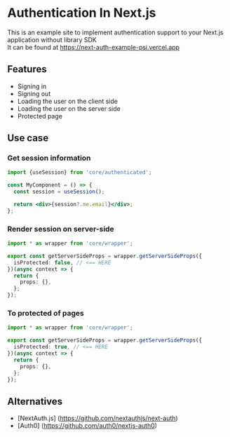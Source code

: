 # Authentication In Next.js

This is an example site to implement authentication support to your Next.js application without library SDK  
It can be found at https://next-auth-example-psi.vercel.app

## Features

- Signing in
- Signing out
- Loading the user on the client side
- Loading the user on the server side
- Protected page

## Use case

### Get session information

```jsx
import {useSession} from 'core/authenticated';

const MyComponent = () => {
  const session = useSession();

  return <div>{session?.me.email}</div>;
};
```

### Render session on server-side

```ts
import * as wrapper from 'core/wrapper';

export const getServerSideProps = wrapper.getServerSideProps({
  isProtected: false, // <== HERE
})(async context => {
  return {
    props: {},
  };
});
```

### To protected of pages

```ts
import * as wrapper from 'core/wrapper';

export const getServerSideProps = wrapper.getServerSideProps({
  isProtected: true, // <== HERE
})(async context => {
  return {
    props: {},
  };
});
```

## Alternatives

- [NextAuth.js] (https://github.com/nextauthjs/next-auth)
- [Auth0] (https://github.com/auth0/nextjs-auth0)

